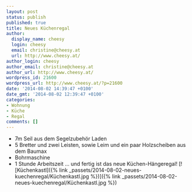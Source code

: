 ```yaml
---
layout: post
status: publish
published: true
title: Neues Küchenregal
author:
  display_name: cheesy
  login: cheesy
  email: christine@cheesy.at
  url: http://www.cheesy.at/
author_login: cheesy
author_email: christine@cheesy.at
author_url: http://www.cheesy.at/
wordpress_id: 21600
wordpress_url: http://www.cheesy.at/?p=21600
date: '2014-08-02 14:39:47 +0100'
date_gmt: '2014-08-02 12:39:47 +0100'
categories:
- Wohnung
- Küche
- Regal
comments: []
---
```

- 7m Seil aus dem Segelzubehör Laden
- 5 Bretter und zwei Leisten, sowie Leim und ein paar Holzscheiben aus dem Baumax
- Bohrmaschine
- 1 Stunde Arbeitszeit
... und fertig ist das neue Küchen-Hängeregal!
[![Küchenkastl]({% link _passets/2014-08-02-neues-kuechenregal/Küchenkastl.jpg %})]({% link _passets/2014-08-02-neues-kuechenregal/Küchenkastl.jpg %})
